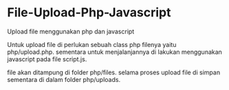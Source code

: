 # File-Upload-Php-Javascript
Upload file menggunakan php dan javascript

Untuk upload file di perlukan sebuah class php filenya yaitu php/upload.php. sementara untuk menjalanjannya di lakukan menggunakan javascript pada file script.js.

file akan ditampung di folder php/files.
selama proses upload file di simpan sementara di dalam folder php/uploads.